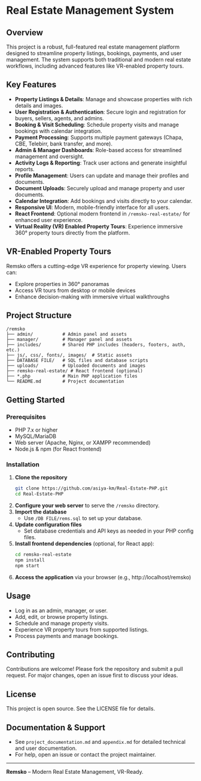 # Real Estate Management System

## Overview
This project is a robust, full-featured real estate management platform designed to streamline property listings, bookings, payments, and user management. The system supports both traditional and modern real estate workflows, including advanced features like VR-enabled property tours.

## Key Features
- **Property Listings & Details**: Manage and showcase properties with rich details and images.
- **User Registration & Authentication**: Secure login and registration for buyers, sellers, agents, and admins.
- **Booking & Visit Scheduling**: Schedule property visits and manage bookings with calendar integration.
- **Payment Processing**: Supports multiple payment gateways (Chapa, CBE, Telebirr, bank transfer, and more).
- **Admin & Manager Dashboards**: Role-based access for streamlined management and oversight.
- **Activity Logs & Reporting**: Track user actions and generate insightful reports.
- **Profile Management**: Users can update and manage their profiles and documents.
- **Document Uploads**: Securely upload and manage property and user documents.
- **Calendar Integration**: Add bookings and visits directly to your calendar.
- **Responsive UI**: Modern, mobile-friendly interface for all users.
- **React Frontend**: Optional modern frontend in `/remsko-real-estate/` for enhanced user experience.
- **Virtual Reality (VR) Enabled Property Tours**: Experience immersive 360° property tours directly from the platform.

## VR-Enabled Property Tours
Remsko offers a cutting-edge VR experience for property viewing. Users can:
- Explore properties in 360° panoramas
- Access VR tours from desktop or mobile devices
- Enhance decision-making with immersive virtual walkthroughs

## Project Structure
```
/remsko
├── admin/           # Admin panel and assets
├── manager/         # Manager panel and assets
├── includes/        # Shared PHP includes (headers, footers, auth, etc.)
├── js/, css/, fonts/, images/  # Static assets
├── DATABASE FILE/   # SQL files and database scripts
├── uploads/         # Uploaded documents and images
├── remsko-real-estate/ # React frontend (optional)
├── *.php            # Main PHP application files
└── README.md        # Project documentation
```

## Getting Started
### Prerequisites
- PHP 7.x or higher
- MySQL/MariaDB
- Web server (Apache, Nginx, or XAMPP recommended)
- Node.js & npm (for React frontend)

### Installation
1. **Clone the repository**
   ```sh
   git clone https://github.com/asiya-km/Real-Estate-PHP.git
   cd Real-Estate-PHP
   ```
2. **Configure your web server** to serve the `/remsko` directory.
3. **Import the database**
   - Use `/DB FILE/rems.sql` to set up your database.
4. **Update configuration files**
   - Set database credentials and API keys as needed in your PHP config files.
5. **Install frontend dependencies** (optional, for React app):
   ```sh
   cd remsko-real-estate
   npm install
   npm start
   ```
6. **Access the application** via your browser (e.g., http://localhost/remsko)

## Usage
- Log in as an admin, manager, or user.
- Add, edit, or browse property listings.
- Schedule and manage property visits.
- Experience VR property tours from supported listings.
- Process payments and manage bookings.

## Contributing
Contributions are welcome! Please fork the repository and submit a pull request. For major changes, open an issue first to discuss your ideas.

## License
This project is open source. See the LICENSE file for details.

## Documentation & Support
- See `project_documentation.md` and `appendix.md` for detailed technical and user documentation.
- For help, open an issue or contact the project maintainer.

---
**Remsko** – Modern Real Estate Management, VR-Ready. 

